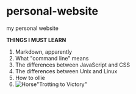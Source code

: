 personal-website
================

my personal website 

<strong>THINGS I MUST LEARN</strong>  
1. Markdown, apparently  
2. What "command line" means  
3. The differences between JavaScript and CSS  
4. The differences between Unix and Linux  
5. How to ollie  
6. ![Horse](http://www.wallpaperswala.com/wp-content/gallery/horse/horse524.jpg)"Trotting to Victory"
